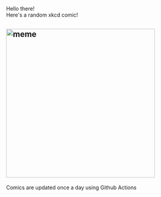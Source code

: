 Hello there! <br>Here's a random xkcd comic!<br>
## <img src="https://imgs.xkcd.com/comics/quantum_mechanics.png" alt="meme" width="400"/><br>
Comics are updated once a day using Github Actions